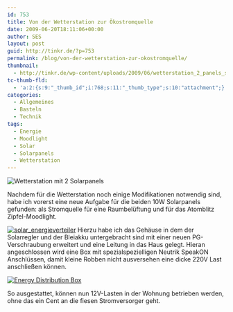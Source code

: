 ```yaml
---
id: 753
title: Von der Wetterstation zur Ökostromquelle
date: 2009-06-20T18:11:06+00:00
author: SES
layout: post
guid: http://tinkr.de/?p=753
permalink: /blog/von-der-wetterstation-zur-okostromquelle/
thumbnail:
  - http://tinkr.de/wp-content/uploads/2009/06/wetterstation_2_panels_sml.jpg
tc-thumb-fld:
  - 'a:2:{s:9:"_thumb_id";i:768;s:11:"_thumb_type";s:10:"attachment";}'
categories:
  - Allgemeines
  - Basteln
  - Technik
tags:
  - Energie
  - Moodlight
  - Solar
  - Solarpanels
  - Wetterstation
---
```

<img loading="lazy" src="/assets/2008/08/wetterstation_2_panels.jpg" alt="Wetterstation mit 2 Solarpanels" title="Wetterstation mit 2 Solarpanels"    srcset="/assets/2008/08/wetterstation_2_panels.jpg 606w, /assets/2008/08/wetterstation_2_panels-300x240.jpg 300w" sizes="(max-width: 606px) 100vw, 606px" />

Nachdem für die Wetterstation noch einige Modifikationen notwendig sind, habe ich vorerst eine neue Aufgabe für die beiden 10W Solarpanels gefunden: als Stromquelle für eine Raumbelüftung und für das Atomblitz Zipfel-Moodlight.

[<img loading="lazy" src="/assets/2009/06/solar_energieverteiler.png" alt="solar_energieverteiler" title="solar_energieverteiler"    srcset="/assets/2009/06/solar_energieverteiler.png 606w, /assets/2009/06/solar_energieverteiler-300x164.png 300w" sizes="(max-width: 606px) 100vw, 606px" />](/assets/2009/06/solar_energieverteiler.png)
Hierzu habe ich das Gehäuse in dem der Solarregler und der Bleiakku untergebracht sind mit einer neuen PG-Verschraubung erweitert und eine Leitung in das Haus gelegt. Hieran angeschlossen wird eine Box mit spezialspezielligen Neutrik SpeakON Anschlüssen, damit kleine Robben nicht ausversehen eine dicke 220V Last anschließen können.

[<img loading="lazy" src="/assets/2009/06/energydistribution_box.png" alt="Energy Distribution Box" title="Energy Distribution Box"    srcset="/assets/2009/06/energydistribution_box.png 606w, /assets/2009/06/energydistribution_box-300x225.png 300w" sizes="(max-width: 606px) 100vw, 606px" />](/assets/2009/06/energydistribution_box.png)

So ausgestattet, können nun 12V-Lasten in der Wohnung betrieben werden, ohne das ein Cent an die fiesen Stromversorger geht.
